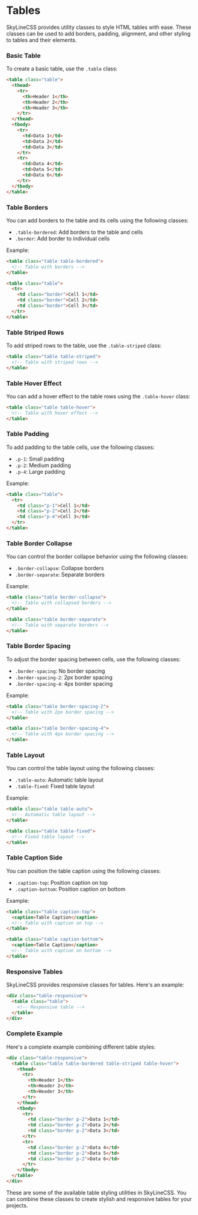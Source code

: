 # Tables

SkyLineCSS provides utility classes to style HTML tables with ease. These classes can be used to add borders, padding, alignment, and other styling to tables and their elements.

### Basic Table

To create a basic table, use the `.table` class:

```html
<table class="table">
  <thead>
    <tr>
      <th>Header 1</th>
      <th>Header 2</th>
      <th>Header 3</th>
    </tr>
  </thead>
  <tbody>
    <tr>
      <td>Data 1</td>
      <td>Data 2</td>
      <td>Data 3</td>
    </tr>
    <tr>
      <td>Data 4</td>
      <td>Data 5</td>
      <td>Data 6</td>
    </tr>
  </tbody>
</table>
```

### Table Borders

You can add borders to the table and its cells using the following classes:

- `.table-bordered`: Add borders to the table and cells
- `.border`: Add border to individual cells

Example:

```html
<table class="table table-bordered">
  <!-- Table with borders -->
</table>

<table class="table">
  <tr>
    <td class="border">Cell 1</td>
    <td class="border">Cell 2</td>
    <td class="border">Cell 3</td>
  </tr>
</table>
```

### Table Striped Rows

To add striped rows to the table, use the `.table-striped` class:

```html
<table class="table table-striped">
  <!-- Table with striped rows -->
</table>
```

### Table Hover Effect

You can add a hover effect to the table rows using the `.table-hover` class:

```html
<table class="table table-hover">
  <!-- Table with hover effect -->
</table>
```

### Table Padding

To add padding to the table cells, use the following classes:

- `.p-1`: Small padding
- `.p-2`: Medium padding
- `.p-4`: Large padding

Example:

```html
<table class="table">
  <tr>
    <td class="p-1">Cell 1</td>
    <td class="p-2">Cell 2</td>
    <td class="p-4">Cell 3</td>
  </tr>
</table>
```

### Table Border Collapse

You can control the border collapse behavior using the following classes:

- `.border-collapse`: Collapse borders
- `.border-separate`: Separate borders

Example:

```html
<table class="table border-collapse">
  <!-- Table with collapsed borders -->
</table>

<table class="table border-separate">
  <!-- Table with separate borders -->
</table>
```

### Table Border Spacing

To adjust the border spacing between cells, use the following classes:

- `.border-spacing`: No border spacing
- `.border-spacing-2`: 2px border spacing
- `.border-spacing-4`: 4px border spacing

Example:

```html
<table class="table border-spacing-2">
  <!-- Table with 2px border spacing -->
</table>

<table class="table border-spacing-4">
  <!-- Table with 4px border spacing -->
</table>
```

### Table Layout

You can control the table layout using the following classes:

- `.table-auto`: Automatic table layout
- `.table-fixed`: Fixed table layout

Example:

```html
<table class="table table-auto">
  <!-- Automatic table layout -->
</table>

<table class="table table-fixed">
  <!-- Fixed table layout -->
</table>
```

### Table Caption Side

You can position the table caption using the following classes:

- `.caption-top`: Position caption on top
- `.caption-bottom`: Position caption on bottom

Example:

```html
<table class="table caption-top">
  <caption>Table Caption</caption>
  <!-- Table with caption on top -->
</table>

<table class="table caption-bottom">
  <caption>Table Caption</caption>
  <!-- Table with caption on bottom -->
</table>
```

### Responsive Tables

SkyLineCSS provides responsive classes for tables. Here's an example:

```html
<div class="table-responsive">
  <table class="table">
    <!-- Responsive table -->
  </table>
</div>
```

### Complete Example

Here's a complete example combining different table styles:

```html
<div class="table-responsive">
  <table class="table table-bordered table-striped table-hover">
    <thead>
      <tr>
        <th>Header 1</th>
        <th>Header 2</th>
        <th>Header 3</th>
      </tr>
    </thead>
    <tbody>
      <tr>
        <td class="border p-2">Data 1</td>
        <td class="border p-2">Data 2</td>
        <td class="border p-2">Data 3</td>
      </tr>
      <tr>
        <td class="border p-2">Data 4</td>
        <td class="border p-2">Data 5</td>
        <td class="border p-2">Data 6</td>
      </tr>
    </tbody>
  </table>
</div>
```

These are some of the available table styling utilities in SkyLineCSS. You can combine these classes to create stylish and responsive tables for your projects.